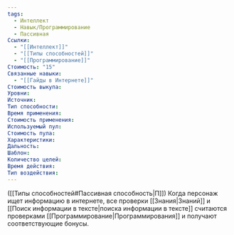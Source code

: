 ```yaml
---
tags:
  - Интеллект
  - Навык/Программирование
  - Пассивная
Ссылки:
  - "[[Интеллект]]"
  - "[[Типы способностей]]"
  - "[[Программирование]]"
Стоимость: "15"
Связанные навыки:
  - "[[Гайды в Интернете]]"
Стоимость выкупа:
Уровни:
Источник:
Тип способности:
Время применения:
Стоимость применения:
Используемый пул:
Стоимость пула:
Характеристики:
Дальность:
Шаблон:
Количество целей:
Время действия:
Тип воздействия:
---
```

([[Типы способностей#Пассивная способность|П]]) Когда персонаж ищет информацию в интернете, все проверки [[Знания|Знаний]] и [[Поиск информации в тексте|поиска информации в тексте]] считаются проверками [[Программирование|Программирования]] и получают соответствующие бонусы. 
